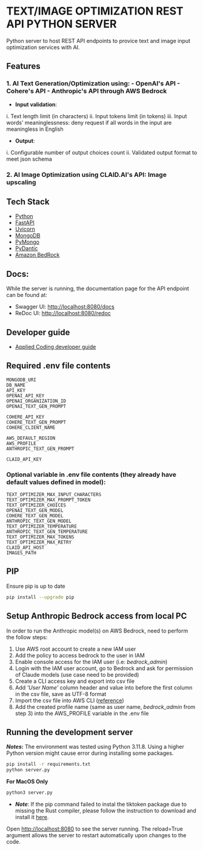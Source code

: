 # TEXT/IMAGE OPTIMIZATION REST API PYTHON SERVER

Python server to host REST API endpoints to provice text and image input optimization services with AI.

## Features

### 1. AI Text Generation/Optimization using: - OpenAI's API - Cohere's API - Anthropic's API through AWS Bedrock

* **Input validation**:

i. Text length limit (in characters)
ii. Input tokens limit (in tokens)
iii. Input words' meaninglessness: deny request if all words in the input are meaningless in English

* **Output**:

i. Configurable number of output choices count
ii. Validated output format to meet json schema

### 2. AI Image Optimization using CLAID.AI's API: Image upscaling

## Tech Stack

- [Python](https://www.python.org/)
- [FastAPI](https://fastapi.tiangolo.com/)
- [Uvicorn](https://www.uvicorn.org/)
- [MongoDB](https://www.mongodb.com/)
- [PyMongo](https://pymongo.readthedocs.io/en/stable/)
- [PyDantic](https://docs.pydantic.dev/latest/)
- [Amazon BedRock](https://docs.aws.amazon.com/bedrock/)

## Docs:

<!-- TODO: Add docs link -->
While the server is running, the documentation page for the API endpoint can be found at: 
- Swagger UI: [http://localhost:8080/docs](http://localhost:8080/docs)
- ReDoc UI: [http://localhost:8080/redoc](http://localhost:8080/redoc)

## Developer guide

- [Applied Coding developer guide](https://github.com/Applied-Coding/Developer-Guide/blob/main/BACKEND.md)

## Required .env file contents

```
MONGODB_URI
DB_NAME
API_KEY
OPENAI_API_KEY
OPENAI_ORGANIZATION_ID
OPENAI_TEXT_GEN_PROMPT

COHERE_API_KEY
COHERE_TEXT_GEN_PROMPT
COHERE_CLIENT_NAME

AWS_DEFAULT_REGION
AWS_PROFILE
ANTHROPIC_TEXT_GEN_PROMPT

CLAID_API_KEY
```
### Optional variable in .env file contents (they already have default values defined in model):
```
TEXT_OPTIMIZER_MAX_INPUT_CHARACTERS
TEXT_OPTIMIZER_MAX_PROMPT_TOKEN
TEXT_OPTIMIZER_CHOICES
OPENAI_TEXT_GEN_MODEL
COHERE_TEXT_GEN_MODEL
ANTHROPIC_TEXT_GEN_MODEL
TEXT_OPTIMIZER_TEMPERATURE
ANTHROPIC_TEXT_GEN_TEMPERATURE
TEXT_OPTIMIZER_MAX_TOKENS
TEXT_OPTIMIZER_MAX_RETRY
CLAID_API_HOST
IMAGES_PATH
```

## PIP

Ensure pip is up to date

```bash
pip install --upgrade pip
```

## Setup Anthropic Bedrock access from local PC

In order to run the Anthropic model(s) on AWS Bedrock, need to perform the follow steps:

1. Use AWS root account to create a new IAM user
2. Add the policy to access bedrock to the user in IAM
3. Enable console access for the IAM user (i.e: *bedrock_admin*)
4. Login with the IAM user account, go to Bedrock and ask for permission of Claude models (use case need to be provided)
5. Create a CLI access key and export into csv file
6. Add *'User Name'* column header and value into before the first column in the csv file, save as UTF-8 format
7. Import the csv file into AWS CLI ([reference](https://docs.aws.amazon.com/cli/latest/userguide/cli-authentication-user.html))
8. Add the created profile name (same as user name, *bedrock_admin* from step 3) into the AWS_PROFILE variable in the .env file



## Running the development server

**_Notes_:** The environment was tested using Python 3.11.8. Using a higher Python version might cause error during installing some packages.

```bash
pip install -r requirements.txt
python server.py
```

**For MacOS Only**
```bash
python3 server.py
```
* ***Note***: If the pip command failed to instal the tiktoken package due to missing the Rust compiler, please follow the instruction to download and install it [here](https://www.rust-lang.org/tools/install). 

Open [http://localhost:8080](http://localhost:8080) to see the server running.
The reload=True argument allows the server to restart automatically upon changes to the code.


